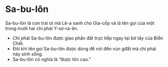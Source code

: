 # Sa-bu-lôn

Sa-bu-lôn là con trai út mà Lê-a sanh cho Gia-cốp và là tên gọi của một trong mười hai chi phái Y-sơ-ra-ên.
- Chi phái Sa-bu-lôn được giao phần đất trực tiếp ngay tại bờ tây của Biển Chết. 
- Đôi khi tên gọi Sa-bu-lôn được dùng để nói đến vùn gđất mà chi phái này sinh sống. 
- Sa-bu-lôn có nghĩa là “được tôn cao.”

